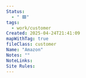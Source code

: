 ```yaml
---
Status:
  - " 🟩"
tags:
  - work/customer
Created: 2025-04-24T21:41:09
mapWithTag: true
fileClass: customer
Name: "Amazon"
Notes: ""
NoteLinks: 
Site Rules:
---
```



